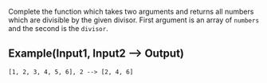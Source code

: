 Complete the function which takes two arguments and returns all numbers which are divisible by the given divisor. First argument is an array of `numbers` and the second is the `divisor`.

## Example(Input1, Input2 --> Output)
```
[1, 2, 3, 4, 5, 6], 2 --> [2, 4, 6]
```
